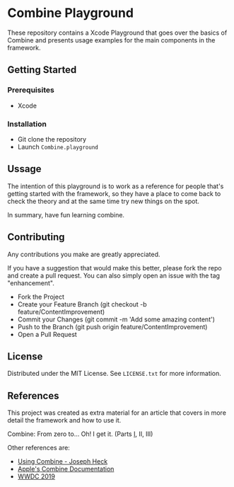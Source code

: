 # Combine Playground
These repository contains a Xcode Playground that goes over the basics of Combine and presents usage examples for the main components in the framework.


## Getting Started

### Prerequisites
- Xcode

### Installation
- Git clone the repository
- Launch `Combine.playground`



## Ussage

The intention of this playground is to work as a reference for people that's getting started with the framework, so they have a place to come back to check the theory and at the same time try new things on the spot.

In summary, have fun learning combine.



## Contributing

Any contributions you make are greatly appreciated.

If you have a suggestion that would make this better, please fork the repo and create a pull request. You can also simply open an issue with the tag "enhancement".

- Fork the Project
- Create your Feature Branch (git checkout -b feature/ContentImprovement)
- Commit your Changes (git commit -m 'Add some amazing content')
- Push to the Branch (git push origin feature/ContentImprovement)
- Open a Pull Request



## License

Distributed under the MIT License. See `LICENSE.txt` for more information.



## References


This project was created as extra material for an article that covers in more detail the framework and how to use it.

Combine: From zero to… Oh! I get it. (Parts [I](https://medium.com/dev-jam/combine-from-zero-to-oh-i-get-it-part-i-6aa9ced8e5f), II, III)

Other references are:
- [Using Combine - Joseph Heck](https://heckj.github.io/swiftui-notes/)
- [Apple's Combine Documentation](https://developer.apple.com/documentation/combine)
- [WWDC 2019](https://developer.apple.com/videos/play/wwdc2019?q=Combine)
